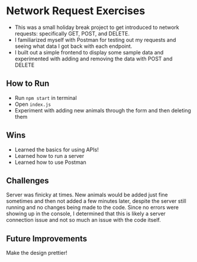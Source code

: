 # Network Request Exercises

* This was a small holiday break project to get introduced to network requests: specifically GET, POST, and DELETE.
* I familiarized myself with Postman for testing out my requests and seeing what data I got back with each endpoint.
* I built out a simple frontend to display some sample data and  experimented with adding and removing the data with POST and DELETE

## How to Run
* Run `npm start` in terminal
* Open `index.js`
* Experiment with adding new animals through the form and then  deleting them

## Wins
* Learned the basics for using APIs!
* Learned how to run a server
* Learned how to use Postman

## Challenges
Server was finicky at times. New animals would be added just fine sometimes and then not added a few minutes later, despite the server still running and no changes being made to the code. Since no errors were showing up in the console, I determined that this is likely a server connection issue and not so much an issue with the code itself.

## Future Improvements
Make the design prettier!
